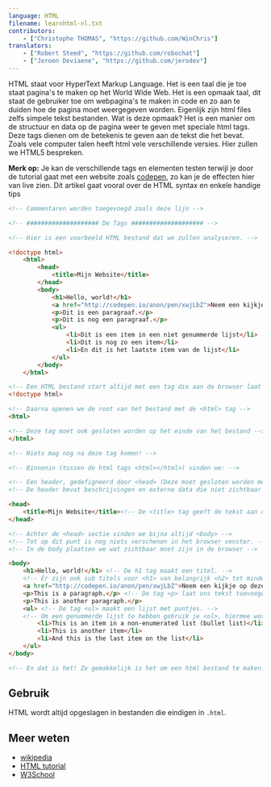 ```yaml
---
language: HTML
filename: learnhtml-nl.txt
contributors:
    - ["Christophe THOMAS", "https://github.com/WinChris"]
translators:
    - ["Robert Steed", "https://github.com/robochat"]
    - ["Jeroen Deviaene", "https://github.com/jerodev"]
---
```


HTML staat voor HyperText Markup Language.
Het is een taal die je toe staat pagina's te maken op het World Wide Web.
Het is een opmaak taal, dit staat de gebruiker toe om webpagina's te maken in code en zo aan te duiden hoe de pagina moet weergegeven worden.
Eigenlijk zijn html files zelfs simpele tekst bestanden.
Wat is deze opmaak? Het is een manier om de structuur en data op de pagina weer te geven met speciale html tags.
Deze tags dienen om de betekenis te geven aan de tekst die het bevat.
Zoals vele computer talen heeft html vele verschillende versies. Hier zullen we HTML5 bespreken.

**Merk op:** Je kan de verschillende tags en elementen testen terwijl je door de tutorial gaat met een website zoals [codepen](http://codepen.io/pen/), zo kan je de effecten hier van live zien.
Dit artikel gaat vooral over de HTML syntax en enkele handige tips


```html
<!-- Commentaren worden toegevoegd zoals deze lijn -->

<!-- #################### De Tags #################### -->

<!-- Hier is een voorbeeld HTML bestand dat we zullen analyseren. -->

<!doctype html>
	<html>
		<head>
			<title>Mijn Website</title>
		</head>
		<body>
			<h1>Hello, world!</h1>
			<a href="http://codepen.io/anon/pen/xwjLbZ">Neem een kijkje op deze link</a>
			<p>Dit is een paragraaf.</p>
			<p>Dit is nog een paragraaf.</p>
			<ul>
				<li>Dit is een item in een niet genummerde lijst</li>
				<li>Dit is nog zo een item</li>
				<li>En dit is het laatste item van de lijst</li>
			</ul>
		</body>
	</html>

<!-- Een HTML bestand start altijd met een tag die aan de browser laat weten dat we HTML gebruiken -->
<!doctype html>

<!-- Daarna openen we de root van het bestand met de <html> tag -->
<html>

<!-- Deze tag moet ook gesloten worden op het einde van het bestand -->
</html>

<!-- Niets mag nog na deze tag komen! -->

<!-- Binnenin (tussen de html tags <html></html>) vinden we: -->

<!-- Een header, gedefigneerd door <head> (Deze moet gesloten worden met </head>) -->
<!-- De header bevat beschrijvingen en externe data die niet zichtbaar is op de website; Dit is metadata -->

<head>
	<title>Mijn Website</title><!-- De <title> tag geeft de tekst aan die in de titelbar van de browser moet weergegeven worden. -->
</head>

<!-- Achter de <head> sectie vinden we bijna altijd <body> -->
<!-- Tot op dit punt is nog niets verschenen in het browser venster. -->
<!-- In de body plaatsen we wat zichtbaar moet zijn in de browser -->

<body>
	<h1>Hello, world!</h1> <!-- De h1 tag maakt een titel. -->
	<!-- Er zijn ook sub titels voor <h1> van belangrijk <h2> tot minder belangrijk <h6>. -->
	<a href="http://codepen.io/anon/pen/xwjLbZ">Neem een kijkje op deze link</a> <!-- een hyperlink naar de aangegeven link waar op geklikt kan worden in de browser -->
	<p>This is a paragraph.</p> <!-- De tag <p> laat ons tekst toevoegen. -->
	<p>This is another paragraph.</p>
	<ul> <!-- De tag <ul> maakt een lijst met puntjes. -->
	<!-- Om een genummerde lijst te hebben gebruik je <ol>, hiermee worden de elementen <li> automatisch genummerd -->
		<li>This is an item in a non-enumerated list (bullet list)</li>
		<li>This is another item</li>
		<li>And this is the last item on the list</li>
	</ul>
</body>

<!-- En dat is het! Zo gemakkelijk is het om een html bestand te maken. -->
```

## Gebruik

HTML wordt altijd opgeslagen in bestanden die eindigen in `.html`.

## Meer weten

* [wikipedia](https://nl.wikipedia.org/wiki/HTML)
* [HTML tutorial](https://developer.mozilla.org/en-US/docs/Web/HTML)
* [W3School](http://www.w3schools.com/html/html_intro.asp)
